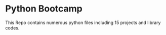 # Python Bootcamp
 This Repo contains numerous python files including 15 projects and library codes.

